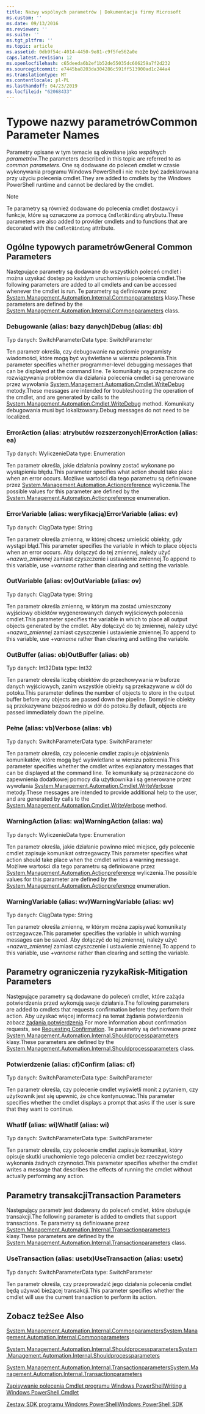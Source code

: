 ```yaml
---
title: Nazwy wspólnych parametrów | Dokumentacja firmy Microsoft
ms.custom: ''
ms.date: 09/13/2016
ms.reviewer: ''
ms.suite: ''
ms.tgt_pltfrm: ''
ms.topic: article
ms.assetid: 0db9f54c-4014-4450-9e81-c9f5fe562a0e
caps.latest.revision: 12
ms.openlocfilehash: c65deeda6b2ef1b52de55035dc606259a7f2d232
ms.sourcegitcommit: e7445ba8203da304286c591ff513900ad1c244a4
ms.translationtype: MT
ms.contentlocale: pl-PL
ms.lasthandoff: 04/23/2019
ms.locfileid: "62068433"
---
```

# <a name="common-parameter-names"></a><span data-ttu-id="5bf71-102">Typowe nazwy parametrów</span><span class="sxs-lookup"><span data-stu-id="5bf71-102">Common Parameter Names</span></span>

<span data-ttu-id="5bf71-103">Parametry opisane w tym temacie są określane jako *wspólnych parametrów*.</span><span class="sxs-lookup"><span data-stu-id="5bf71-103">The parameters described in this topic are referred to as *common parameters*.</span></span> <span data-ttu-id="5bf71-104">One są dodawane do poleceń cmdlet w czasie wykonywania programu Windows PowerShell i nie może być zadeklarowana przy użyciu polecenia cmdlet.</span><span class="sxs-lookup"><span data-stu-id="5bf71-104">They are added to cmdlets by the Windows PowerShell runtime and cannot be declared by the cmdlet.</span></span>

> [!NOTE]
> <span data-ttu-id="5bf71-105">Te parametry są również dodawane do polecenia cmdlet dostawcy i funkcje, które są oznaczone za pomocą `CmdletBinding` atrybutu.</span><span class="sxs-lookup"><span data-stu-id="5bf71-105">These parameters are also added to provider cmdlets and to functions that are decorated with the `CmdletBinding` attribute.</span></span>

## <a name="general-common-parameters"></a><span data-ttu-id="5bf71-106">Ogólne typowych parametrów</span><span class="sxs-lookup"><span data-stu-id="5bf71-106">General Common Parameters</span></span>

<span data-ttu-id="5bf71-107">Następujące parametry są dodawane do wszystkich poleceń cmdlet i można uzyskać dostęp po każdym uruchomieniu polecenia cmdlet.</span><span class="sxs-lookup"><span data-stu-id="5bf71-107">The following parameters are added to all cmdlets and can be accessed whenever the cmdlet is run.</span></span> <span data-ttu-id="5bf71-108">Te parametry są definiowane przez [System.Management.Automation.Internal.Commonparameters](/dotnet/api/System.Management.Automation.Internal.CommonParameters) klasy.</span><span class="sxs-lookup"><span data-stu-id="5bf71-108">These parameters are defined by the [System.Management.Automation.Internal.Commonparameters](/dotnet/api/System.Management.Automation.Internal.CommonParameters) class.</span></span>

### <a name="debug-alias-db"></a><span data-ttu-id="5bf71-109">Debugowanie (alias: bazy danych)</span><span class="sxs-lookup"><span data-stu-id="5bf71-109">Debug (alias: db)</span></span>

<span data-ttu-id="5bf71-110">Typ danych: SwitchParameter</span><span class="sxs-lookup"><span data-stu-id="5bf71-110">Data type: SwitchParameter</span></span>

<span data-ttu-id="5bf71-111">Ten parametr określa, czy debugowanie na poziomie programisty wiadomości, które mogą być wyświetlane w wierszu polecenia.</span><span class="sxs-lookup"><span data-stu-id="5bf71-111">This parameter specifies whether programmer-level debugging messages that can be displayed at the command line.</span></span> <span data-ttu-id="5bf71-112">Te komunikaty są przeznaczone do rozwiązywania problemów dla działania polecenia cmdlet i są generowane przez wywołania [System.Management.Automation.Cmdlet.WriteDebug](/dotnet/api/System.Management.Automation.Cmdlet.WriteDebug) metody.</span><span class="sxs-lookup"><span data-stu-id="5bf71-112">These messages are intended for troubleshooting the operation of the cmdlet, and are generated by calls to the [System.Management.Automation.Cmdlet.WriteDebug](/dotnet/api/System.Management.Automation.Cmdlet.WriteDebug) method.</span></span> <span data-ttu-id="5bf71-113">Komunikaty debugowania musi być lokalizowany.</span><span class="sxs-lookup"><span data-stu-id="5bf71-113">Debug messages do not need to be localized.</span></span>

### <a name="erroraction-alias-ea"></a><span data-ttu-id="5bf71-114">ErrorAction (alias: atrybutów rozszerzonych)</span><span class="sxs-lookup"><span data-stu-id="5bf71-114">ErrorAction (alias: ea)</span></span>

<span data-ttu-id="5bf71-115">Typ danych: Wyliczenie</span><span class="sxs-lookup"><span data-stu-id="5bf71-115">Data type: Enumeration</span></span>

<span data-ttu-id="5bf71-116">Ten parametr określa, jakie działania powinny zostać wykonane po wystąpieniu błędu.</span><span class="sxs-lookup"><span data-stu-id="5bf71-116">This parameter specifies what action should take place when an error occurs.</span></span> <span data-ttu-id="5bf71-117">Możliwe wartości dla tego parametru są definiowane przez [System.Management.Automation.Actionpreference](/dotnet/api/System.Management.Automation.ActionPreference) wyliczenia.</span><span class="sxs-lookup"><span data-stu-id="5bf71-117">The possible values for this parameter are defined by the [System.Management.Automation.Actionpreference](/dotnet/api/System.Management.Automation.ActionPreference) enumeration.</span></span>

### <a name="errorvariable-alias-ev"></a><span data-ttu-id="5bf71-118">ErrorVariable (alias: weryfikacją)</span><span class="sxs-lookup"><span data-stu-id="5bf71-118">ErrorVariable (alias: ev)</span></span>

<span data-ttu-id="5bf71-119">Typ danych: Ciąg</span><span class="sxs-lookup"><span data-stu-id="5bf71-119">Data type: String</span></span>

<span data-ttu-id="5bf71-120">Ten parametr określa zmienną, w której chcesz umieścić obiekty, gdy wystąpi błąd.</span><span class="sxs-lookup"><span data-stu-id="5bf71-120">This parameter specifies the variable in which to place objects when an error occurs.</span></span> <span data-ttu-id="5bf71-121">Aby dołączyć do tej zmiennej, należy użyć +*nazwa_zmiennej* zamiast czyszczenie i ustawienie zmiennej.</span><span class="sxs-lookup"><span data-stu-id="5bf71-121">To append to this variable, use +*varname* rather than clearing and setting the variable.</span></span>

### <a name="outvariable-alias-ov"></a><span data-ttu-id="5bf71-122">OutVariable (alias: ov)</span><span class="sxs-lookup"><span data-stu-id="5bf71-122">OutVariable (alias: ov)</span></span>

<span data-ttu-id="5bf71-123">Typ danych: Ciąg</span><span class="sxs-lookup"><span data-stu-id="5bf71-123">Data type: String</span></span>

<span data-ttu-id="5bf71-124">Ten parametr określa zmienną, w którym ma zostać umieszczony wyjściowy obiektów wygenerowanych danych wyjściowych polecenia cmdlet.</span><span class="sxs-lookup"><span data-stu-id="5bf71-124">This parameter specifies the variable in which to place all output objects generated by the cmdlet.</span></span> <span data-ttu-id="5bf71-125">Aby dołączyć do tej zmiennej, należy użyć +*nazwa_zmiennej* zamiast czyszczenie i ustawienie zmiennej.</span><span class="sxs-lookup"><span data-stu-id="5bf71-125">To append to this variable, use +*varname* rather than clearing and setting the variable.</span></span>

### <a name="outbuffer-alias-ob"></a><span data-ttu-id="5bf71-126">OutBuffer (alias: ob)</span><span class="sxs-lookup"><span data-stu-id="5bf71-126">OutBuffer (alias: ob)</span></span>

<span data-ttu-id="5bf71-127">Typ danych: Int32</span><span class="sxs-lookup"><span data-stu-id="5bf71-127">Data type: Int32</span></span>

<span data-ttu-id="5bf71-128">Ten parametr określa liczbę obiektów do przechowywania w buforze danych wyjściowych, zanim wszystkie obiekty są przekazywane w dół do potoku.</span><span class="sxs-lookup"><span data-stu-id="5bf71-128">This parameter defines the number of objects to store in the output buffer before any objects are passed down the pipeline.</span></span> <span data-ttu-id="5bf71-129">Domyślnie obiekty są przekazywane bezpośrednio w dół do potoku.</span><span class="sxs-lookup"><span data-stu-id="5bf71-129">By default, objects are passed immediately down the pipeline.</span></span>

### <a name="verbose-alias-vb"></a><span data-ttu-id="5bf71-130">Pełne (alias: vb)</span><span class="sxs-lookup"><span data-stu-id="5bf71-130">Verbose (alias: vb)</span></span>

<span data-ttu-id="5bf71-131">Typ danych: SwitchParameter</span><span class="sxs-lookup"><span data-stu-id="5bf71-131">Data type: SwitchParameter</span></span>

<span data-ttu-id="5bf71-132">Ten parametr określa, czy polecenie cmdlet zapisuje objaśnienia komunikatów, które mogą być wyświetlane w wierszu polecenia.</span><span class="sxs-lookup"><span data-stu-id="5bf71-132">This parameter specifies whether the cmdlet writes explanatory messages that can be displayed at the command line.</span></span> <span data-ttu-id="5bf71-133">Te komunikaty są przeznaczone do zapewnienia dodatkowej pomocy dla użytkownika i są generowane przez wywołania [System.Management.Automation.Cmdlet.WriteVerbose](/dotnet/api/System.Management.Automation.Cmdlet.WriteVerbose) metody.</span><span class="sxs-lookup"><span data-stu-id="5bf71-133">These messages are intended to provide additional help to the user, and are generated by calls to the [System.Management.Automation.Cmdlet.WriteVerbose](/dotnet/api/System.Management.Automation.Cmdlet.WriteVerbose) method.</span></span>

### <a name="warningaction-alias-wa"></a><span data-ttu-id="5bf71-134">WarningAction (alias: wa)</span><span class="sxs-lookup"><span data-stu-id="5bf71-134">WarningAction (alias: wa)</span></span>

<span data-ttu-id="5bf71-135">Typ danych: Wyliczenie</span><span class="sxs-lookup"><span data-stu-id="5bf71-135">Data type: Enumeration</span></span>

<span data-ttu-id="5bf71-136">Ten parametr określa, jakie działanie powinno mieć miejsce, gdy polecenie cmdlet zapisuje komunikat ostrzegawczy.</span><span class="sxs-lookup"><span data-stu-id="5bf71-136">This parameter specifies what action should take place when the cmdlet writes a warning message.</span></span> <span data-ttu-id="5bf71-137">Możliwe wartości dla tego parametru są definiowane przez [System.Management.Automation.Actionpreference](/dotnet/api/System.Management.Automation.ActionPreference) wyliczenia.</span><span class="sxs-lookup"><span data-stu-id="5bf71-137">The possible values for this parameter are defined by the [System.Management.Automation.Actionpreference](/dotnet/api/System.Management.Automation.ActionPreference) enumeration.</span></span>

### <a name="warningvariable-alias-wv"></a><span data-ttu-id="5bf71-138">WarningVariable (alias: wv)</span><span class="sxs-lookup"><span data-stu-id="5bf71-138">WarningVariable (alias: wv)</span></span>

<span data-ttu-id="5bf71-139">Typ danych: Ciąg</span><span class="sxs-lookup"><span data-stu-id="5bf71-139">Data type: String</span></span>

<span data-ttu-id="5bf71-140">Ten parametr określa zmienną, w którym można zapisywać komunikaty ostrzegawcze.</span><span class="sxs-lookup"><span data-stu-id="5bf71-140">This parameter specifies the variable in which warning messages can be saved.</span></span> <span data-ttu-id="5bf71-141">Aby dołączyć do tej zmiennej, należy użyć +*nazwa_zmiennej* zamiast czyszczenie i ustawienie zmiennej.</span><span class="sxs-lookup"><span data-stu-id="5bf71-141">To append to this variable, use +*varname* rather than clearing and setting the variable.</span></span>

## <a name="risk-mitigation-parameters"></a><span data-ttu-id="5bf71-142">Parametry ograniczenia ryzyka</span><span class="sxs-lookup"><span data-stu-id="5bf71-142">Risk-Mitigation Parameters</span></span>

<span data-ttu-id="5bf71-143">Następujące parametry są dodawane do poleceń cmdlet, które zażąda potwierdzenia przed wykonują swoje działania.</span><span class="sxs-lookup"><span data-stu-id="5bf71-143">The following parameters are added to cmdlets that requests confirmation before they perform their action.</span></span> <span data-ttu-id="5bf71-144">Aby uzyskać więcej informacji na temat żądania potwierdzenia zobacz [żądania potwierdzenia](./requesting-confirmation-from-cmdlets.md).</span><span class="sxs-lookup"><span data-stu-id="5bf71-144">For more information about confirmation requests, see [Requesting Confirmation](./requesting-confirmation-from-cmdlets.md).</span></span> <span data-ttu-id="5bf71-145">Te parametry są definiowane przez [System.Management.Automation.Internal.Shouldprocessparameters](/dotnet/api/System.Management.Automation.Internal.ShouldProcessParameters) klasy.</span><span class="sxs-lookup"><span data-stu-id="5bf71-145">These parameters are defined by the [System.Management.Automation.Internal.Shouldprocessparameters](/dotnet/api/System.Management.Automation.Internal.ShouldProcessParameters) class.</span></span>

### <a name="confirm-alias-cf"></a><span data-ttu-id="5bf71-146">Potwierdzenie (alias: cf)</span><span class="sxs-lookup"><span data-stu-id="5bf71-146">Confirm (alias: cf)</span></span>

<span data-ttu-id="5bf71-147">Typ danych: SwitchParameter</span><span class="sxs-lookup"><span data-stu-id="5bf71-147">Data type: SwitchParameter</span></span>

<span data-ttu-id="5bf71-148">Ten parametr określa, czy polecenie cmdlet wyświetli monit z pytaniem, czy użytkownik jest się upewnić, że chce kontynuować.</span><span class="sxs-lookup"><span data-stu-id="5bf71-148">This parameter specifies whether the cmdlet displays a prompt that asks if the user is sure that they want to continue.</span></span>

### <a name="whatif-alias-wi"></a><span data-ttu-id="5bf71-149">WhatIf (alias: wi)</span><span class="sxs-lookup"><span data-stu-id="5bf71-149">WhatIf (alias: wi)</span></span>

<span data-ttu-id="5bf71-150">Typ danych: SwitchParameter</span><span class="sxs-lookup"><span data-stu-id="5bf71-150">Data type: SwitchParameter</span></span>

<span data-ttu-id="5bf71-151">Ten parametr określa, czy polecenie cmdlet zapisuje komunikat, który opisuje skutki uruchomienie tego polecenia cmdlet bez rzeczywistego wykonania żadnych czynności.</span><span class="sxs-lookup"><span data-stu-id="5bf71-151">This parameter specifies whether the cmdlet writes a message that describes the effects of running the cmdlet without actually performing any action.</span></span>

## <a name="transaction-parameters"></a><span data-ttu-id="5bf71-152">Parametry transakcji</span><span class="sxs-lookup"><span data-stu-id="5bf71-152">Transaction Parameters</span></span>

<span data-ttu-id="5bf71-153">Następujący parametr jest dodawany do poleceń cmdlet, które obsługuje transakcji.</span><span class="sxs-lookup"><span data-stu-id="5bf71-153">The following parameter is added to cmdlets that support transactions.</span></span> <span data-ttu-id="5bf71-154">Te parametry są definiowane przez [System.Management.Automation.Internal.Transactionparameters](/dotnet/api/System.Management.Automation.Internal.TransactionParameters) klasy.</span><span class="sxs-lookup"><span data-stu-id="5bf71-154">These parameters are defined by the [System.Management.Automation.Internal.Transactionparameters](/dotnet/api/System.Management.Automation.Internal.TransactionParameters) class.</span></span>

### <a name="usetransaction-alias-usetx"></a><span data-ttu-id="5bf71-155">UseTransaction (alias: usetx)</span><span class="sxs-lookup"><span data-stu-id="5bf71-155">UseTransaction (alias: usetx)</span></span>

<span data-ttu-id="5bf71-156">Typ danych: SwitchParameter</span><span class="sxs-lookup"><span data-stu-id="5bf71-156">Data type: SwitchParameter</span></span>

<span data-ttu-id="5bf71-157">Ten parametr określa, czy przeprowadzić jego działania polecenia cmdlet będą używać bieżącej transakcji.</span><span class="sxs-lookup"><span data-stu-id="5bf71-157">This parameter specifies whether the cmdlet will use the current transaction to perform its action.</span></span>

## <a name="see-also"></a><span data-ttu-id="5bf71-158">Zobacz też</span><span class="sxs-lookup"><span data-stu-id="5bf71-158">See Also</span></span>

[<span data-ttu-id="5bf71-159">System.Management.Automation.Internal.Commonparameters</span><span class="sxs-lookup"><span data-stu-id="5bf71-159">System.Management.Automation.Internal.Commonparameters</span></span>](/dotnet/api/System.Management.Automation.Internal.CommonParameters)

[<span data-ttu-id="5bf71-160">System.Management.Automation.Internal.Shouldprocessparameters</span><span class="sxs-lookup"><span data-stu-id="5bf71-160">System.Management.Automation.Internal.Shouldprocessparameters</span></span>](/dotnet/api/System.Management.Automation.Internal.ShouldProcessParameters)

[<span data-ttu-id="5bf71-161">System.Management.Automation.Internal.Transactionparameters</span><span class="sxs-lookup"><span data-stu-id="5bf71-161">System.Management.Automation.Internal.Transactionparameters</span></span>](/dotnet/api/System.Management.Automation.Internal.TransactionParameters)

[<span data-ttu-id="5bf71-162">Zapisywanie polecenia Cmdlet programu Windows PowerShell</span><span class="sxs-lookup"><span data-stu-id="5bf71-162">Writing a Windows PowerShell Cmdlet</span></span>](./writing-a-windows-powershell-cmdlet.md)

[<span data-ttu-id="5bf71-163">Zestaw SDK programu Windows PowerShell</span><span class="sxs-lookup"><span data-stu-id="5bf71-163">Windows PowerShell SDK</span></span>](../windows-powershell-reference.md)
